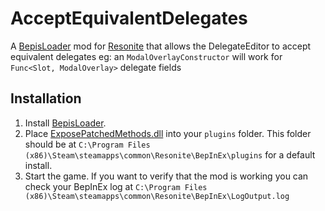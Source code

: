 # AcceptEquivalentDelegates

A [BepisLoader](https://github.com/ResoniteModding/BepisLoader) mod for [Resonite](https://resonite.com/) that allows the DelegateEditor to accept equivalent delegates eg: an `ModalOverlayConstructor` will work for `Func<Slot, ModalOverlay>` delegate fields

## Installation
1. Install [BepisLoader](https://github.com/ResoniteModding/BepisLoader).
1. Place [ExposePatchedMethods.dll](https://github.com/eia485/NeosAcceptEquivalentDelegates/releases/latest/download/AcceptEquivalentDelegates.dll) into your `plugins` folder. This folder should be at `C:\Program Files (x86)\Steam\steamapps\common\Resonite\BepInEx\plugins` for a default install.
1. Start the game. If you want to verify that the mod is working you can check your BepInEx log at `C:\Program Files (x86)\Steam\steamapps\common\Resonite\BepInEx\LogOutput.log`